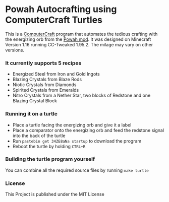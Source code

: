 # Powah Autocrafting using ComputerCraft Turtles

This is a [ComputerCraft](https://github.com/SquidDev-CC/CC-Tweaked) program that automates the tedious crafting with the energizing orb from the [Powah mod](https://github.com/owmii/Powah). It was designed on Minecraft Version 1.16 running CC-Tweaked 1.95.2. The milage may vary on other versions.

### It currently supports 5 recipes
- Energized Steel from Iron and Gold Ingots
- Blazing Crystals from Blaze Rods
- Niotic Crystals from Diamonds
- Spirited Crystals from Emeralds
- Nitro Crystals from a Nether Star, two blocks of Redstone and one Blazing Crystal Block

### Running it on a turtle
- Place a turtle facing the energizing orb and give it a label
- Place a comparator onto the energizing orb and feed the redstone signal into the back of the turtle
- Run `pastebin get 34ZE8aNa startup` to download the program
- Reboot the turtle by holding `CTRL+R`

### Building the turtle program yourself
You can combine all the required source files by running `make turtle`

### License
This Project is published under the MIT License